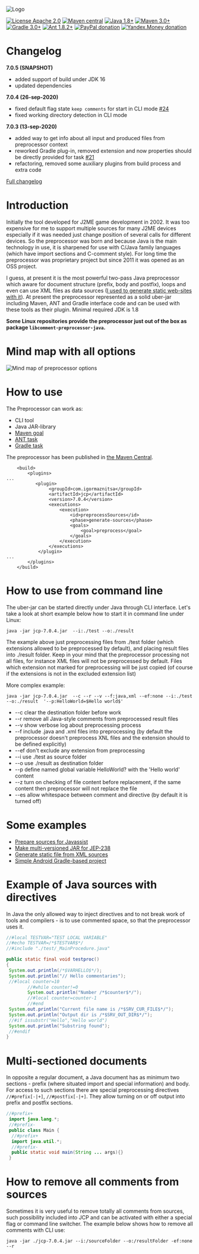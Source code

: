![Logo](assets/github1280x640.png)

[![License Apache 2.0](https://img.shields.io/badge/license-Apache%20License%202.0-green.svg)](http://www.apache.org/licenses/LICENSE-2.0)
[![Maven central](https://maven-badges.herokuapp.com/maven-central/com.igormaznitsa/jcp/badge.svg)](http://search.maven.org/#artifactdetails|com.igormaznitsa|jcp|7.0.4|jar)
[![Java 1.8+](https://img.shields.io/badge/java-1.8%2b-green.svg)](http://www.oracle.com/technetwork/java/javase/downloads/index.html)
[![Maven 3.0+](https://img.shields.io/badge/maven-3.0%2b-green.svg)](https://maven.apache.org/)
[![Gradle 3.0+](https://img.shields.io/badge/gradle-3.0%2b-green.svg)](https://gradle.org/)
[![Ant 1.8.2+](https://img.shields.io/badge/ant-1.8.2%2b-green.svg)](http://ant.apache.org/)
[![PayPal donation](https://img.shields.io/badge/donation-PayPal-red.svg)](https://www.paypal.com/cgi-bin/webscr?cmd=_s-xclick&hosted_button_id=AHWJHJFBAWGL2)
[![Yandex.Money donation](https://img.shields.io/badge/donation-Я.деньги-yellow.svg)](http://yasobe.ru/na/iamoss)

# Changelog

__7.0.5 (SNAPSHOT)__

- added support of build under JDK 16
- updated dependencies

__7.0.4 (26-sep-2020)__

- fixed default flag state `keep comments` for start in CLI
  mode [#24](https://github.com/raydac/java-comment-preprocessor/issues/24)
- fixed working directory detection in CLI mode

__7.0.3 (13-sep-2020)__

- added way to get info about all input and produced files from preprocessor context
- reworked Gradle plug-in, removed extension and now properties should be directly provided for
  task [#21](https://github.com/raydac/java-comment-preprocessor/issues/21)
- refactoring, removed some auxiliary plugins from build process and extra code

[Full changelog](https://github.com/raydac/java-comment-preprocessor/blob/master/changelog.txt)

# Introduction

Initially the tool developed for J2ME game development in 2002. It was too expensive for me to support multiple sources for many J2ME devices especially if it was needed just change position of several calls for different devices. So the preprocessor was born and because Java is the main technology in use, it is sharpened for use with C/Java family languages (which have import sections and C-comment style). For long time the preprocessor was proprietary project but since 2011 it was opened as an OSS project.

I guess, at present it is the most powerful two-pass Java preprocessor which aware for document structure (prefix, body and postfix), loops and even can use XML files as data sources ([I used to generate static web-sites with it](jcp-tests/jcp-test-static-site)). At present the preprocessor represented as a solid uber-jar including Maven, ANT and Gradle interface code and can be used with these tools as their plugin. Minimal required JDK is 1.8

__Some Linux repositories provide the preprocessor just out of the box as package `libcomment-preprocessor-java`.__

# Mind map with all options

![Mind map of preprocessor options](assets/documap.png)

# How to use

The Preprocessor can work as:
  - CLI tool
  - Java JAR-library
  - [Maven goal](jcp-tests/jcp-test-maven)
  - [ANT task](jcp-tests/jcp-test-ant)
  - [Gradle task](jcp-tests/jcp-test-gradle)

The preprocessor has been published in [the Maven Central](https://search.maven.org/artifact/com.igormaznitsa/jcp).
```
    <build>
        <plugins>
...
           <plugin>
                <groupId>com.igormaznitsa</groupId>
                <artifactId>jcp</artifactId>
                <version>7.0.4</version>
                <executions>
                    <execution>
                        <id>preprocessSources</id>
                        <phase>generate-sources</phase>
                        <goals>
                            <goal>preprocess</goal>
                        </goals>
                    </execution>
                </executions>
            </plugin>
...
        </plugins>
    </build>    
```

# How to use from command line
The uber-jar can be started directly under Java through CLI interface. Let's take a look at short example below how to start it in command line under Linux:
```
java -jar jcp-7.0.4.jar  --i:./test --o:./result
```
The example above just preprocessing files from ./test folder (which extensions allowed to be preprocessed by default), and placing result files into ./result folder. Keep in your mind that the preprocessor processing not all files, for instance XML files will not be preprocessed by default. Files which extension not marked for preprocessing will be just copied (of course if the extensions is not in the excluded extension list)

More complex example:
```
java -jar jcp-7.0.4.jar  --c --r --v --f:java,xml --ef:none --i:./test --o:./result  '--p:HelloWorld=$Hello world$'
```
- --c clear the destination folder before work
- --r remove all Java-style comments from preprocessed result files
- --v show verbose log about preprocessing process
- --f include .java and .xml files into preprocessing (by default the preprocessor doesn't preprocess XNL files and the extension should to be defined explicitly)
- --ef don't exclude any extension from preprocessing
- --i use ./test as source folder
- --o use ./result as destination folder
- --p define named global variable HelloWorld? with the 'Hello world' content
- --z turn on checking of file content before replacement, if the same content then preprocessor will not replace the file  
- --es allow whitespace between comment and directive (by default it is turned off)

# Some examples
- [Prepare sources for Javassist](jcp-tests/jcp-test-javassist)
- [Make multi-versioned JAR  for JEP-238](jcp-tests/jcp-test-jep238)
- [Generate static file from XML sources](jcp-tests/jcp-test-static-site)
- [Simple Android Gradle-based project](jcp-tests/jcp-test-android)

# Example of Java sources with directives
In Java the only allowed way to inject directives and to not break work of tools and compilers - is to use commented space, so that the preprocessor uses it.
```Java
//#local TESTVAR="TEST LOCAL VARIABLE"
//#echo TESTVAR=/*$TESTVAR$*/
//#include "./test/_MainProcedure.java"

public static final void testproc()
{
 System.out.println(/*$VARHELLO$*/);
 System.out.println("// Hello commentaries");
 //#local counter=10
        //#while counter!=0
        System.out.println("Number /*$counter$*/");
        //#local counter=counter-1
        //#end
 System.out.println("Current file name is /*$SRV_CUR_FILE$*/");
 System.out.println("Output dir is /*$SRV_OUT_DIR$*/");
 //#if issubstr("Hello","Hello world")
 System.out.println("Substring found");
 //#endif
}
```

# Multi-sectioned documents
In opposite a regular document, a Java document has as minimum two sections - prefix (where situated import and special information) and body. For access to such sections there are special preprocessing directives `//#prefix[-|+]`, `//#postfix[-|+]`. They allow turning on or off output into prefix and postfix sections.
```Java
//#prefix+
 import java.lang.*;
 //#prefix-
 public class Main {
  //#prefix+
  import java.util.*;
  //#prefix-
  public static void main(String ... args){}
 }
```
# How to remove all comments from sources
Sometimes it is very useful to remove totally all comments from sources, such possibility included into JCP and can be activated with either a special flag or command line switcher. The example below shows how to remove all comments with CLI use:
```
java -jar ./jcp-7.0.4.jar --i:/sourceFolder --o:/resultFolder -ef:none --r
```
